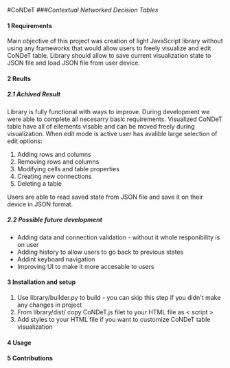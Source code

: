 <!-- -->

#CoNDeT 
###_Contextual Networked Decision Tables_

#### 1 Requirements

Main objective of this project was creation of light JavaScript library without using any frameworks that would allow users to freely visualize and edit CoNDeT table. Library should allow to save current visualization state to JSON file and load JSON file from user device.

#### 2 Reults

##### 2.1 Achived Result
Library is fully functional with ways to improve. During development we were able to complete all necesarry basic requirements. Visualized CoNDeT table have all of ellements visable and can be moved freely during visualization. When edit mode is active user has avalible large selection of edit options:
 1. Adding  rows and columns
 2. Removing rows and columns 
 3. Modifying cells and table properties
 4. Creating new connections
 5. Deleting a table

 Users are able to read saved state from JSON file and save it on their device in JSON format. 

##### 2.2 Possible future development

* Adding data and connection validation - without it whole responibility is on user
* Adding history to allow users to go back to previous states 
* Addint keyboard navigation
* Improving UI to make it more accesable to users

#### 3 Installation and setup

1. Use library/builder.py to build - you can skip this step if you didn't make any changes in project
2. From library/dist/ copy CoNDeT.js filet to your HTML file as < script >
3. Add styles to your HTML file if you want to customize CoNDeT table visualization

#### 4 Usage


#### 5 Contributions

